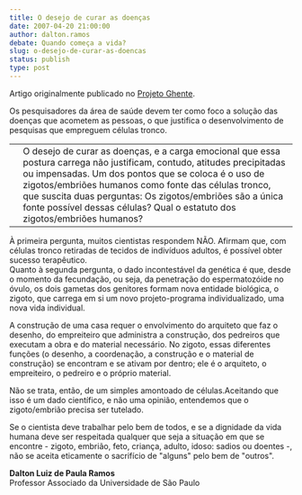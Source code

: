 ```yaml
---
title: O desejo de curar as doenças
date: 2007-04-20 21:00:00
author: dalton.ramos
debate: Quando começa a vida?
slug: o-desejo-de-curar-as-doencas
status: publish 
type: post
---
```


Artigo originalmente publicado no [Projeto Ghente](http://www.ghente.org/temas/celulas-tronco/artigos_dalton.htm).  


  


Os pesquisadores da área de saúde devem ter como foco a solução das doenças que acometem as pessoas, o que justifica o desenvolvimento de pesquisas que empreguem células tronco.




|  |  |
| --- | --- |
|  | O desejo de curar as doenças, e a carga emocional que essa postura carrega não justificam, contudo, atitudes precipitadas ou impensadas. Um dos pontos que se coloca é o uso de zigotos/embriões humanos como fonte das células tronco, que suscita duas perguntas: Os zigotos/embriões são a única fonte possível dessas células? Qual o estatuto dos zigotos/embriões humanos? |


À primeira pergunta, muitos cientistas respondem NÃO. Afirmam que, com células tronco retiradas de tecidos de indivíduos adultos, é possível obter sucesso terapêutico.  
 Quanto à segunda pergunta, o dado incontestável da genética é que, desde o momento da fecundação, ou seja, da penetração do espermatozóide no óvulo, os dois gametas dos genitores formam nova entidade biológica, o zigoto, que carrega em si um novo projeto-programa individualizado, uma nova vida individual.   
   
 A construção de uma casa requer o envolvimento do arquiteto que faz o desenho, do empreiteiro que administra a construção, dos pedreiros que executam a obra e do material necessário. No zigoto, essas diferentes funções (o desenho, a coordenação, a construção e o material de construção) se encontram e se ativam por dentro; ele é o arquiteto, o empreiteiro, o pedreiro e o próprio material.


Não se trata, então, de um simples amontoado de células.Aceitando que isso é um dado científico, e não uma opinião, entendemos que o zigoto/embrião precisa ser tutelado.


Se o cientista deve trabalhar pelo bem de todos, e se a dignidade da vida humana deve ser respeitada qualquer que seja a situação em que se encontre - zigoto, embrião, feto, criança, adulto, idoso: sadios ou doentes -, não se aceita eticamente o sacrifício de "alguns" pelo bem de "outros".


  
 **Dalton Luiz de Paula Ramos**  
 Professor Associado da Universidade de São Paulo
